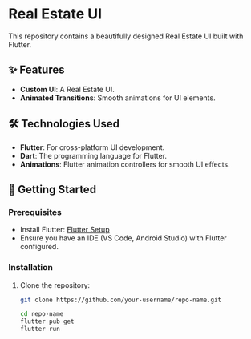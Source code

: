 # Real Estate UI

This repository contains a beautifully designed Real Estate UI built with Flutter.

## ✨ Features

- **Custom UI**: A Real Estate UI.
- **Animated Transitions**: Smooth animations for UI elements.

## 🛠️ Technologies Used

- **Flutter**: For cross-platform UI development.
- **Dart**: The programming language for Flutter.
- **Animations**: Flutter animation controllers for smooth UI effects.

## 🚀 Getting Started

### Prerequisites

- Install Flutter: [Flutter Setup](https://docs.flutter.dev/get-started/install)
- Ensure you have an IDE (VS Code, Android Studio) with Flutter configured.

### Installation

1. Clone the repository:
   ```sh
   git clone https://github.com/your-username/repo-name.git

   cd repo-name
   flutter pub get
   flutter run
